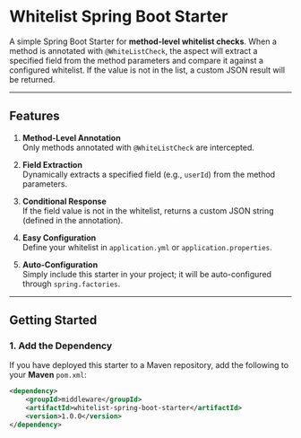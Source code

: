# Whitelist Spring Boot Starter

A simple Spring Boot Starter for **method-level whitelist checks**. When a method is annotated with `@WhiteListCheck`, the aspect will extract a specified field from the method parameters and compare it against a configured whitelist. If the value is not in the list, a custom JSON result will be returned.

---

## Features

1. **Method-Level Annotation**  
   Only methods annotated with `@WhiteListCheck` are intercepted.

2. **Field Extraction**  
   Dynamically extracts a specified field (e.g., `userId`) from the method parameters.

3. **Conditional Response**  
   If the field value is not in the whitelist, returns a custom JSON string (defined in the annotation).

4. **Easy Configuration**  
   Define your whitelist in `application.yml` or `application.properties`.

5. **Auto-Configuration**  
   Simply include this starter in your project; it will be auto-configured through `spring.factories`.

---

## Getting Started

### 1. Add the Dependency

If you have deployed this starter to a Maven repository, add the following to your **Maven** `pom.xml`:

```xml
<dependency>
    <groupId>middleware</groupId>
    <artifactId>whitelist-spring-boot-starter</artifactId>
    <version>1.0.0</version>
</dependency>
